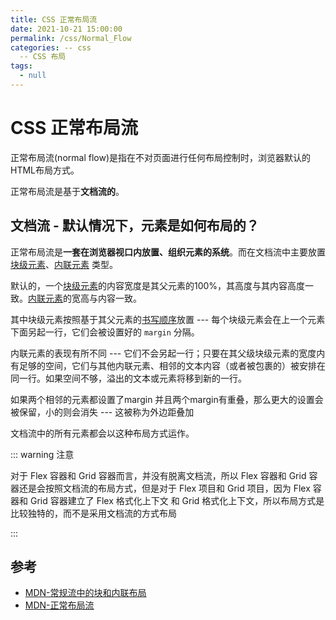 ```yaml
---
title: CSS 正常布局流
date: 2021-10-21 15:00:00
permalink: /css/Normal_Flow
categories: -- css
  -- CSS 布局
tags:
  - null
---
```


# CSS 正常布局流

正常布局流(normal flow)是指在不对页面进行任何布局控制时，浏览器默认的HTML布局方式。

正常布局流是基于**文档流的**。

## 文档流 - 默认情况下，元素是如何布局的？

正常布局流是**一套在浏览器视口内放置、组织元素的系统**。而在文档流中主要放置 [块级元素](https://developer.mozilla.org/zh-CN/docs/Web/HTML/Block-level_elements)、[内联元素](https://developer.mozilla.org/zh-CN/docs/Web/HTML/Inline_elements) 类型。

默认的，一个[块级元素](https://developer.mozilla.org/zh-CN/docs/Web/HTML/Block-level_elements)的内容宽度是其父元素的100%，其高度与其内容高度一致。[内联元素](https://developer.mozilla.org/zh-CN/docs/Web/HTML/Inline_elements)的宽高与内容一致。

其中块级元素按照基于其父元素的[书写顺序](https://developer.mozilla.org/zh-CN/docs/Web/CSS/writing-mode)放置 --- 每个块级元素会在上一个元素下面另起一行，它们会被设置好的 `margin` 分隔。

内联元素的表现有所不同 --- 它们不会另起一行；只要在其父级块级元素的宽度内有足够的空间，它们与其他内联元素、相邻的文本内容（或者被包裹的）被安排在同一行。如果空间不够，溢出的文本或元素将移到新的一行。

如果两个相邻的元素都设置了margin 并且两个margin有重叠，那么更大的设置会被保留，小的则会消失 --- 这被称为外边距叠加

文档流中的所有元素都会以这种布局方式运作。

::: warning 注意

对于 Flex 容器和 Grid 容器而言，并没有脱离文档流，所以  Flex 容器和 Grid 容器还是会按照文档流的布局方式，但是对于 Flex 项目和 Grid 项目，因为 Flex 容器和 Grid 容器建立了 Flex 格式化上下文 和 Grid 格式化上下文，所以布局方式是比较独特的，而不是采用文档流的方式布局

:::

## 参考

* [MDN-常规流中的块和内联布局](https://developer.mozilla.org/zh-CN/docs/Web/CSS/CSS_Flow_Layout/Block_and_Inline_Layout_in_Normal_Flow)
* [MDN-正常布局流](https://developer.mozilla.org/zh-CN/docs/Learn/CSS/CSS_layout/Normal_Flow)
